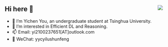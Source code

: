 ## Hi here 👋 <img align="right" src="https://visitor-badge.laobi.icu/badge?page_id=youyc22.youyc22">
<!--![visitors](https://komarev.com/ghpvc/?username=youyc22)-->
- 🌱 I’m Yichen You, an undergraduate student at Tsinghua University.
- 🔭 I’m interested in Efficient DL and Reasoning.
- 📫 Email: yi2100237651[AT]outlook.com
- 💬 WeChat: yycyilushunfeng
<!-- - 🌐 Homepage: [youyc22.com](https://youyc22.com) -->
<!-- - 🎓 Google scholar: [Yichen You](https://scholar.google.com/citations?user=Hzg5gXYAAAAJ) -->
<!--- 💻 I'm a member of the Software Department of THUEE, responsible for leading the front-end of eesast.com.-->

<!--### :bar_chart: Metrics!-->

<!--
![Yichen You's Github stats](https://github-readme-stats.vercel.app/api?username=youyc22&show_icons=true&count_private=true&theme=tokyonight&border_color=000000&title_color=0366D6&bg_color=45,0D1117,0D1117,7223DA)-->

<!--### :trophy: Achievements

![trophy](https://github-profile-trophy.vercel.app/?username=youyc22&theme=radical&margin-w=15&margin-h=15&no-bg=false&no-frame=false&rank=SSS,SS,S,AAA,AA,A,UNKNOWN,SECRET-->

<!--![Yichen You's Top Langs](https://github-readme-stats.vercel.app/api/top-langs/?username=youyc22&langs_count=10&layout=compact&count_private=true&theme=tokyonight&border_color=000000&title_color=0366D6&bg_color=45,0D1117,0D1117,7223DA)

-->

<!--
**youyc22/youyc22** is a ✨ _special_ ✨ repository because its `README.md` (this file) appears on your GitHub profile.

Here are some ideas to get you started:


-->
